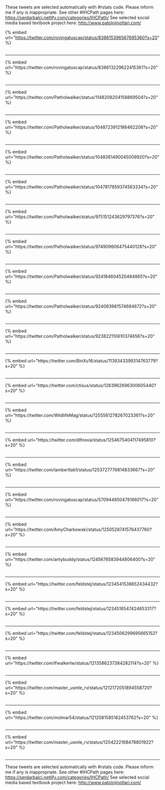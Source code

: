 

These tweets are selected automatically with #rstats code. Please inform me if any is inappropriate.
See other #IHCPath pages here: https://serdarbalci.netlify.com/categories/IHCPath/ 
See selected social media based textbook project here: http://www.patolojinotlari.com/

{% embed url="https://twitter.com/rovingatuscap/status/838615396567695360?s=20" %}<br>
<br>
<hr>
{% embed url="https://twitter.com/rovingatuscap/status/838613229622415361?s=20" %}<br>
<br>
<hr>
{% embed url="https://twitter.com/Patholwalker/status/1148208204158869504?s=20" %}<br>
<br>
<hr>
{% embed url="https://twitter.com/Patholwalker/status/1048723912186462208?s=20" %}<br>
<br>
<hr>
{% embed url="https://twitter.com/Patholwalker/status/1048361490045009920?s=20" %}<br>
<br>
<hr>
{% embed url="https://twitter.com/Patholwalker/status/1047817859374563334?s=20" %}<br>
<br>
<hr>
{% embed url="https://twitter.com/Patholwalker/status/975151243629797376?s=20" %}<br>
<br>
<hr>
{% embed url="https://twitter.com/Patholwalker/status/974909606475440128?s=20" %}<br>
<br>
<hr>
{% embed url="https://twitter.com/Patholwalker/status/924184604520484865?s=20" %}<br>
<br>
<hr>
{% embed url="https://twitter.com/Patholwalker/status/924093981574684672?s=20" %}<br>
<br>
<hr>
{% embed url="https://twitter.com/Patholwalker/status/923822110610374656?s=20" %}<br>
<br>
<hr>
{% embed url="https://twitter.com/BinXu16/status/1139343399314763779?s=20" %}<br>
<br>
<hr>
{% embed url="https://twitter.com/ctisus/status/1263962696300605440?s=20" %}<br>
<br>
<hr>
{% embed url="https://twitter.com/WildlifeMag/status/1255561278267023361?s=20" %}<br>
<br>
<hr>
{% embed url="https://twitter.com/dlfnova/status/1254675404117495810?s=20" %}<br>
<br>
<hr>
{% embed url="https://twitter.com/lambertlab1/status/1253727776814833667?s=20" %}<br>
<br>
<hr>
{% embed url="https://twitter.com/rovingatuscap/status/570944850478166017?s=20" %}<br>
<br>
<hr>
{% embed url="https://twitter.com/AmyCharkowski/status/1250528741576437760?s=20" %}<br>
<br>
<hr>
{% embed url="https://twitter.com/antybuddy/status/1245678583944806400?s=20" %}<br>
<br>
<hr>
{% embed url="https://twitter.com/feldstej/status/1234541538652434432?s=20" %}<br>
<br>
<hr>
{% embed url="https://twitter.com/feldstej/status/1234516547424653317?s=20" %}<br>
<br>
<hr>
{% embed url="https://twitter.com/feldstej/status/1234506299695665152?s=20" %}<br>
<br>
<hr>
{% embed url="https://twitter.com/lfwalkerlw/status/1213586237384282114?s=20" %}<br>
<br>
<hr>
{% embed url="https://twitter.com/master_usmle_rv/status/1212172051894558720?s=20" %}<br>
<br>
<hr>
{% embed url="https://twitter.com/molmar54/status/1212081585182453762?s=20" %}<br>
<br>
<hr>
{% embed url="https://twitter.com/master_usmle_rv/status/1204222168478801922?s=20" %}<br>
<br>
<hr>


These tweets are selected automatically with #rstats code. Please inform me if any is inappropriate.
See other #IHCPath pages here: https://serdarbalci.netlify.com/categories/IHCPath/ 
See selected social media based textbook project here: http://www.patolojinotlari.com/
